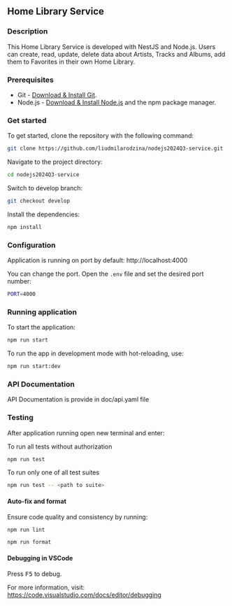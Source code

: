 ## Home Library Service

### Description

This Home Library Service is developed with NestJS and Node.js. Users can create, read, update, delete data about Artists, Tracks and Albums, add them to Favorites in their own Home Library.

### Prerequisites

- Git - [Download & Install Git](https://git-scm.com/downloads).
- Node.js - [Download & Install Node.js](https://nodejs.org/en/download/) and the npm package manager.

### Get started

To get started, clone the repository with the following command:

```bash
git clone https://github.com/liudmilarodzina/nodejs2024Q3-service.git
```

Navigate to the project directory:

```bash
cd nodejs2024Q3-service
```

Switch to develop branch:

```bash
git checkout develop
```

Install the dependencies:

```bash
npm install
```

### Configuration

Application is running on port by default: http://localhost:4000

You can change the port. Open the `.env` file and set the desired port number:

```bash
PORT=4000
```

### Running application

To start the application:

```bash
npm run start
```

To run the app in development mode with hot-reloading, use:

```bash
npm run start:dev
```

### API Documentation

API Documentation is provide in doc/api.yaml file

### Testing

After application running open new terminal and enter:

To run all tests without authorization

```bash
npm run test
```

To run only one of all test suites

```bash
npm run test -- <path to suite>
```

#### Auto-fix and format

Ensure code quality and consistency by running:

```bash
npm run lint
```

```bash
npm run format
```

#### Debugging in VSCode

Press <kbd>F5</kbd> to debug.

For more information, visit: https://code.visualstudio.com/docs/editor/debugging
